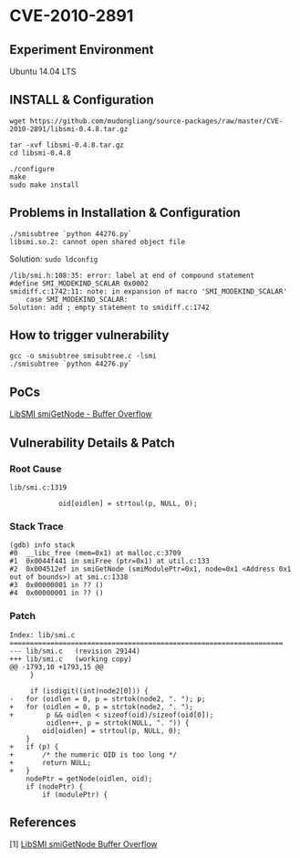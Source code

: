 # CVE-2010-2891

## Experiment Environment

Ubuntu 14.04 LTS

## INSTALL & Configuration

```
wget https://github.com/mudongliang/source-packages/raw/master/CVE-2010-2891/libsmi-0.4.8.tar.gz

tar -xvf libsmi-0.4.8.tar.gz
cd libsmi-0.4.8

./configure
make
sudo make install
```

## Problems in Installation & Configuration
```
./smisubtree `python 44276.py`
libsmi.so.2: cannot open shared object file
```
Solution: `sudo ldconfig`

```
/lib/smi.h:108:35: error: label at end of compound statement
#define SMI_MODEKIND_SCALAR	0x0002
smidiff.c:1742:11: note: in expansion of macro 'SMI_MODEKIND_SCALAR'
	case SMI_MODEKIND_SCALAR:
Solution: add ; empty statement to smidiff.c:1742
```

## How to trigger vulnerability

```
gcc -o smisubtree smisubtree.c -lsmi
./smisubtree `python 44276.py`
```

## PoCs

[LibSMI smiGetNode - Buffer Overflow](https://www.exploit-db.com/exploits/15293/)

## Vulnerability Details & Patch

### Root Cause

```
lib/smi.c:1319

            oid[oidlen] = strtoul(p, NULL, 0);
```

### Stack Trace

```
(gdb) info stack
#0  __libc_free (mem=0x1) at malloc.c:3709
#1  0x0044f441 in smiFree (ptr=0x1) at util.c:133
#2  0x004512ef in smiGetNode (smiModulePtr=0x1, node=0x1 <Address 0x1 out of bounds>) at smi.c:1338
#3  0x00000001 in ?? ()
#4  0x00000001 in ?? ()
```

### Patch

```
Index: lib/smi.c
===================================================================
--- lib/smi.c   (revision 29144)
+++ lib/smi.c   (working copy)
@@ -1793,10 +1793,15 @@
     }
  
     if (isdigit((int)node2[0])) {
-   for (oidlen = 0, p = strtok(node2, ". "); p;
+   for (oidlen = 0, p = strtok(node2, ". ");
+        p && oidlen < sizeof(oid)/sizeof(oid[0]);
         oidlen++, p = strtok(NULL, ". ")) {
        oid[oidlen] = strtoul(p, NULL, 0);
    }
+   if (p) {
+       /* the numeric OID is too long */
+       return NULL;
+   }
    nodePtr = getNode(oidlen, oid);
    if (nodePtr) {
        if (modulePtr) {
```

## References

[1] [LibSMI smiGetNode Buffer Overflow](https://www.coresecurity.com/content/libsmi-smigetnode-buffer-overflow)
